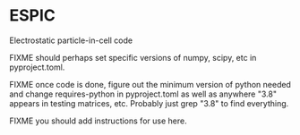 # ESPIC
Electrostatic particle-in-cell code

FIXME should perhaps set specific versions of numpy, scipy, etc in pyproject.toml.

FIXME once code is done, figure out the minimum version of python needed and change requires-python in pyproject.toml as well as anywhere "3.8" appears in testing matrices, etc. Probably just grep "3.8" to find everything.

FIXME you should add instructions for use here.

